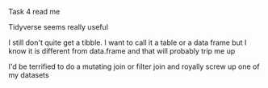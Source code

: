 
Task 4 read me

Tidyverse seems really useful 

I still don't quite get a tibble. I want to call it a table or a data frame
but I know it is different from data.frame and that will probably trip me up

I'd be terrified to do a mutating join or filter join and royally screw up 
one of my datasets 